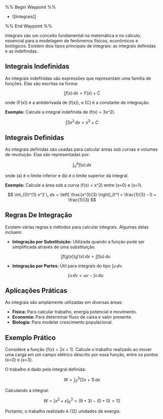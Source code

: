 %% Begin Waypoint %%
- [[Integrais]]

%% End Waypoint %%

Integrais são um conceito fundamental na matemática e no cálculo, essencial para a modelagem de fenômenos físicos, econômicos e biológicos. Existem dois tipos principais de integrais: as integrais definidas e as indefinidas.

## Integrais Indefinidas

As integrais indefinidas são expressões que representam uma família de funções. Elas são escritas na forma:

$$ \int f(x) \, dx = F(x) + C $$

onde \(F(x)\) é a antiderivada de \(f(x)\), e \(C\) é a constante de integração.

**Exemplo:**
Calcule a integral indefinida de \(f(x) = 3x^2\).

$$ \int 3x^2 \, dx = x^3 + C $$

## Integrais Definidas

As integrais definidas são usadas para calcular áreas sob curvas e volumes de revolução. Elas são representadas por:

$$ \int_{a}^{b} f(x) \, dx $$

onde \(a\) é o limite inferior e \(b\) é o limite superior da integral.

**Exemplo:**
Calcule a área sob a curva \(f(x) = x^2\) entre \(x=0\) e \(x=1\).

$$ \int_{0}^{1} x^2 \, dx = \left[ \frac{x^3}{3} \right]_0^1 = \frac{1}{3} - 0 = \frac{1}{3} $$

## Regras De Integração

Existem várias regras e métodos para calcular integrais. Algumas delas incluem:

- **Integração por Substituição:** Utilizada quando a função pode ser simplificada através de uma substituição.

  $$ \int f(g(x))g'(x) \, dx = \int f(u) \, du $$

- **Integração por Partes:** Útil para integrais do tipo $\int u \, dv$.

  $$ \int u \, dv = uv - \int v \, du $$

## Aplicações Práticas

As integrais são amplamente utilizadas em diversas áreas:

- **Física:** Para calcular trabalho, energia potencial e movimento.
- **Economia:** Para determinar fluxo de caixa e valor presente.
- **Biologia:** Para modelar crescimento populacional.

## Exemplo Prático

Considere a função \(f(x) = 2x + 1\). Calcule o trabalho realizado ao mover uma carga em um campo elétrico descrito por essa função, entre os pontos \(x=0\) e \(x=3\).

O trabalho é dado pela integral definida:

$$ W = \int_{0}^{3} (2x + 1) \, dx $$

Calculando a integral:

$$ W = \left[ x^2 + x \right]_0^3 = (9 + 3) - (0 + 0) = 12 $$

Portanto, o trabalho realizado é \(12\) unidades de energia.
